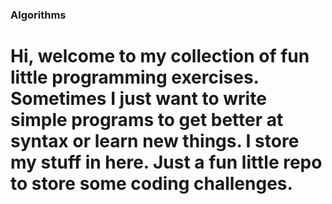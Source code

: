 ### Algorithms
# Hi, welcome to my collection of fun little programming exercises. Sometimes I just want to write simple programs to get better at syntax or learn new things. I store my stuff in here. Just a fun little repo to store some coding challenges.
